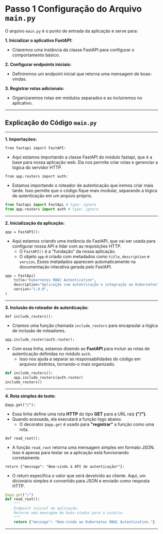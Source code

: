 # Passo 1 Configuração do Arquivo ``main.py``

O arquivo ``main.py`` é o ponto de entrada da aplicação e serve para:

**1. Inicializar o aplicativo FastAPI:**

- Criaremos uma instância da classe FastAPI para configurar o comportamento básico.

**2. Configurar endpoints iniciais:**

- Definiremos um endpoint inicial que retorna uma mensagem de boas-vindas.

**3. Registrar rotas adicionais:**

- Organizaremos rotas em módulos separados e as incluiremos no aplicativo.

---

## Explicação do Código ``main.py``

---

**1. Importações:**

``from fastapi import FastAPI:``

- Aqui estamos importando a classe FastAPI do módulo fastapi, que é a base para nossa aplicação web. Ela nos permite criar rotas e gerenciar a lógica do servidor HTTP.

``from app.routers import auth:``

- Estamos importando o roteador de autenticação que iremos criar mais tarde. Isso permite que o código fique mais modular, separando a lógica de autenticação em um arquivo próprio.

~~~python
from fastapi import FastApi # type: ignore
from app.routers import auth # type: ignore
~~~

---

**2. Inicialização da aplicação:**

``app = FastAPI():``

- Aqui estamos criando uma instância do FastAPI, que vai ser usada para configurar nossa API e lidar com as requisições HTTP.
  - O ``FastAPI()`` é a "fundação" da nossa aplicação.
  - O objeto ``app`` é criado com metadados como ``title``, ``description`` e ``version``, Esses metadados aparecem automaticamente na documentação interativa gerada pelo FastAPI.

~~~python
app = FastApi(
    title="Kubernetes RBAC Autentication",
    description="Aplicação com autenticação e integração ao Kubernetes",
    version="1.0.0",
)
~~~

---

**3. Inclusão do roteador de autenticação:**

``def include_routers():``

- Criamos uma função chamada ``include_routers`` para encapsular a lógica de inclusão de roteadores.

``app.include_router(auth.router):``

- Com essa linha, estamos dizendo ao **FastAPI** para incluir as rotas de autenticação definidas no módulo ``auth``.
  - Isso nos ajuda a separar as responsabilidades do código em arquivos distintos, tornando-o mais organizado.

~~~python
def include_routers():
    app.include_routers(auth.router)
include_routers()
~~~

---

**4. Rota simples de teste:**

``@app.get("/"):``

- Essa linha define uma rota **HTTP** do tipo **GET** para a URL raiz **("/")**.
- Quando acessada, ela executará a função logo abaixo.
  - O decorator ``@app.get`` é usado para **"registrar"** a função como uma rota.

``def read_root():``

- A função ``read_root`` retorna uma mensagem simples em formato JSON. Isso é apenas para testar se a aplicação está funcionando corretamente.

``return {"message": "Bem-vindo à API de autenticação!"}:``

- O return especifica o valor que será devolvido ao cliente. Aqui, um dicionário simples é convertido para JSON e enviado como resposta HTTP.

~~~python
@app.get("/")
def read_root():
    """
    Endpoint inicial da aplicação.
    Retorna uma mensagem de boas-vindas para o usuário.
    """
    return {"message": "Bem-vindo ao Kubernetes RBAC Autentication."}
~~~

---

